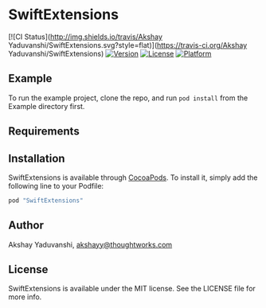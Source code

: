 # SwiftExtensions

[![CI Status](http://img.shields.io/travis/Akshay Yaduvanshi/SwiftExtensions.svg?style=flat)](https://travis-ci.org/Akshay Yaduvanshi/SwiftExtensions)
[![Version](https://img.shields.io/cocoapods/v/SwiftExtensions.svg?style=flat)](http://cocoapods.org/pods/SwiftExtensions)
[![License](https://img.shields.io/cocoapods/l/SwiftExtensions.svg?style=flat)](http://cocoapods.org/pods/SwiftExtensions)
[![Platform](https://img.shields.io/cocoapods/p/SwiftExtensions.svg?style=flat)](http://cocoapods.org/pods/SwiftExtensions)

## Example

To run the example project, clone the repo, and run `pod install` from the Example directory first.

## Requirements

## Installation

SwiftExtensions is available through [CocoaPods](http://cocoapods.org). To install
it, simply add the following line to your Podfile:

```ruby
pod "SwiftExtensions"
```

## Author

Akshay Yaduvanshi, akshayy@thoughtworks.com

## License

SwiftExtensions is available under the MIT license. See the LICENSE file for more info.
